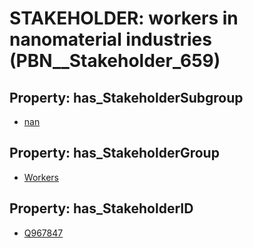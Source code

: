 # STAKEHOLDER: __workers in nanomaterial industries__ (PBN__Stakeholder_659)

## Property: has_StakeholderSubgroup

* [nan](PBN__StakeholderSubgroup_7)

## Property: has_StakeholderGroup

* [Workers](PBN__StakeholderGroup_2)

## Property: has_StakeholderID

* [Q967847](Q967847)


